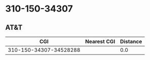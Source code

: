 # 310-150-34307
## AT&T


| CGI | Nearest CGI | Distance |
|-----|-------------|----------|
| 310-150-34307-34528288 |  | 0.0 |
